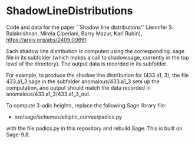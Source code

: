 # ShadowLineDistributions


Code and data for the paper ``Shadow line distributions'' (Jennifer S. Balakrishnan, Mirela Çiperiani, Barry Mazur, Karl Rubin), 
https://arxiv.org/abs/2409.00891

Each shadow line distribution is computed using the corresponding .sage file in its subfolder (which makes a call to shadow.sage, currently in the top level of the directory). 
The output data is recorded in its subfolder. 

For example, to produce the shadow line distribution for (433.a1, 3), the file 433.a1_3.sage in the subfolder anomalous/433.a1_3 sets up the computation, and output should match the data recorded in anomalous/433.a1_3/433.a1_3_out.


To compute 3-adic heights, replace the following Sage library file:
* src/sage/schemes/elliptic_curves/padics.py
  
with the file padics.py in this repository and rebuild Sage. This is built on Sage-9.8.
